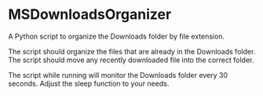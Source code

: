 # MSDownloadsOrganizer
A Python script to organize the Downloads folder by file extension.

The script should organize the files that are already in the Downloads folder.
The script should move any recently downloaded file into the correct folder.

The script while running will monitor the Downloads folder every 30 seconds.
Adjust the sleep function to your needs.